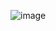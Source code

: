 ![image](https://github.com/Rahul-chaurasiya/Leetcode-Practice-Problem/assets/77222540/a998764b-cc18-4330-9d2b-17fb74560fe9)
